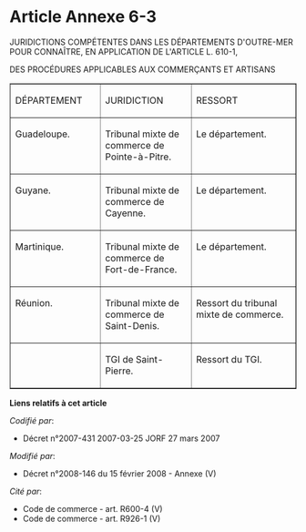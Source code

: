 # Article Annexe 6-3

JURIDICTIONS COMPÉTENTES DANS LES DÉPARTEMENTS D'OUTRE-MER POUR CONNAÎTRE, EN APPLICATION DE L'ARTICLE L. 610-1,

DES PROCÉDURES APPLICABLES AUX COMMERÇANTS ET ARTISANS

<table border="1" cellpadding="0" align="center" cellspacing="1" width="718">
  <tbody>
    <tr>
      <td width="189">

DÉPARTEMENT

</td>
      <td width="227">

JURIDICTION

</td>
      <td width="302">

RESSORT

</td>
    </tr>
    <tr>
      <td width="189" valign="top">

Guadeloupe.

</td>
      <td valign="top" width="227">

Tribunal mixte de commerce de Pointe-à-Pitre.

</td>
      <td valign="top" width="302">

Le département.

</td>
    </tr>
    <tr>
      <td valign="top" width="189">

Guyane.

</td>
      <td width="227" valign="top">

Tribunal mixte de commerce de Cayenne.

</td>
      <td valign="top" width="302">

Le département.

</td>
    </tr>
    <tr>
      <td width="189" valign="top">

Martinique.

</td>
      <td width="227" valign="top">

Tribunal mixte de commerce de Fort-de-France.

</td>
      <td valign="top" width="302">

Le département.

</td>
    </tr>
    <tr>
      <td valign="top" width="189">

Réunion.

</td>
      <td width="227" valign="top">

Tribunal mixte de commerce de Saint-Denis.

</td>
      <td valign="top" width="302">

Ressort du tribunal mixte de commerce.

</td>
    </tr>
    <tr>
      <td width="189" valign="top">
      </td><td width="227" valign="top">

TGI de Saint-Pierre.

</td>
      <td valign="top" width="302">

Ressort du TGI.

</td>
    </tr>
  </tbody>
</table>

**Liens relatifs à cet article**

_Codifié par_:

  - Décret n°2007-431 2007-03-25 JORF 27 mars 2007

_Modifié par_:

  - Décret n°2008-146 du 15 février 2008 -  Annexe (V)

_Cité par_:

  - Code de commerce - art. R600-4 (V)
  - Code de commerce - art. R926-1 (V)
